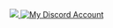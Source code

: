 <p align="center">
  <a href="https://github.com/PHV08">
    <img src="https://readme-typing-svg.herokuapp.com?size=30&duration=3000&color=FF0000&center=true&lines=Myself+PHV;Developer;JS+Developer;Backend+developer;Games+developer">
  </a>


  <a href="https://discord.com/users/1066367509965574215" target="_blank">
    <img alt="My Discord Account" src=""  />
  </a>
</p>
